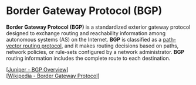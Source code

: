 # Border Gateway Protocol (BGP)

**Border Gateway Protocol (BGP)** is a standardized exterior gateway protocol designed to exchange routing and reachability information among autonomous systems (AS) on the Internet.
**BGP** is classified as a [path-vector routing protocol](), and it makes routing decisions based on paths, network policies, or rule-sets configured by a network administrator.
**BGP** routing information includes the complete route to each destination.

[[Juniper - BGP Overview](https://www.juniper.net/documentation/us/en/software/junos/bgp/topics/topic-map/bgp-overview.html)]<br>
[[Wikipedia - Border Gateway Protocol](https://en.wikipedia.org/wiki/Border_Gateway_Protocol)]
